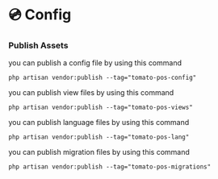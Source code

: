 # 💿 Config

### Publish Assets

you can publish a config file by using this command

```
php artisan vendor:publish --tag="tomato-pos-config"
```

you can publish view files by using this command

```
php artisan vendor:publish --tag="tomato-pos-views"
```

you can publish language files by using this command

```
php artisan vendor:publish --tag="tomato-pos-lang"
```

you can publish migration files by using this command

```
php artisan vendor:publish --tag="tomato-pos-migrations"
```
